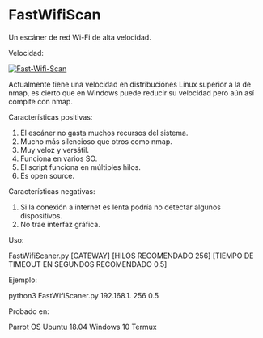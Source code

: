 # FastWifiScan
Un escáner de red Wi-Fi de alta velocidad.

 Velocidad:


<a href="https://imgbb.com/"><img src="https://i.ibb.co/VD4JwqF/Fast-Wifi-Scan.png" alt="Fast-Wifi-Scan" border="0"></a>

Actualmente tiene una velocidad en distribuciónes Linux superior a la de nmap, es cierto que en Windows puede reducir su velocidad pero aún así compite con nmap.

Características positivas:

1. El escáner no gasta muchos recursos del sistema.
2. Mucho más silencioso que otros como nmap.
3. Muy veloz y versátil.
4. Funciona en varios SO.
5. El script funciona en múltiples hilos.
6. Es open source.

Características negativas:

1. Si la conexión a internet es lenta podría no detectar algunos dispositivos.
2. No trae interfaz gráfica.

Uso:

FastWifiScaner.py [GATEWAY] [HILOS RECOMENDADO 256] [TIEMPO DE TIMEOUT EN SEGUNDOS RECOMENDADO 0.5]

Ejemplo:

python3 FastWifiScaner.py 192.168.1. 256 0.5

Probado en:

Parrot OS
Ubuntu 18.04
Windows 10
Termux


